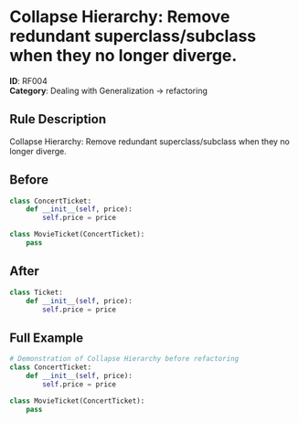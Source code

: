 # Collapse Hierarchy: Remove redundant superclass/subclass when they no longer diverge.

**ID**: RF004  
**Category**: Dealing with Generalization → refactoring

## Rule Description
Collapse Hierarchy: Remove redundant superclass/subclass when they no longer diverge.

## Before
```python
class ConcertTicket:
    def __init__(self, price):
        self.price = price

class MovieTicket(ConcertTicket):
    pass
```

## After  
```python
class Ticket:
    def __init__(self, price):
        self.price = price
```

## Full Example
```python
# Demonstration of Collapse Hierarchy before refactoring
class ConcertTicket:
    def __init__(self, price):
        self.price = price

class MovieTicket(ConcertTicket):
    pass
```
